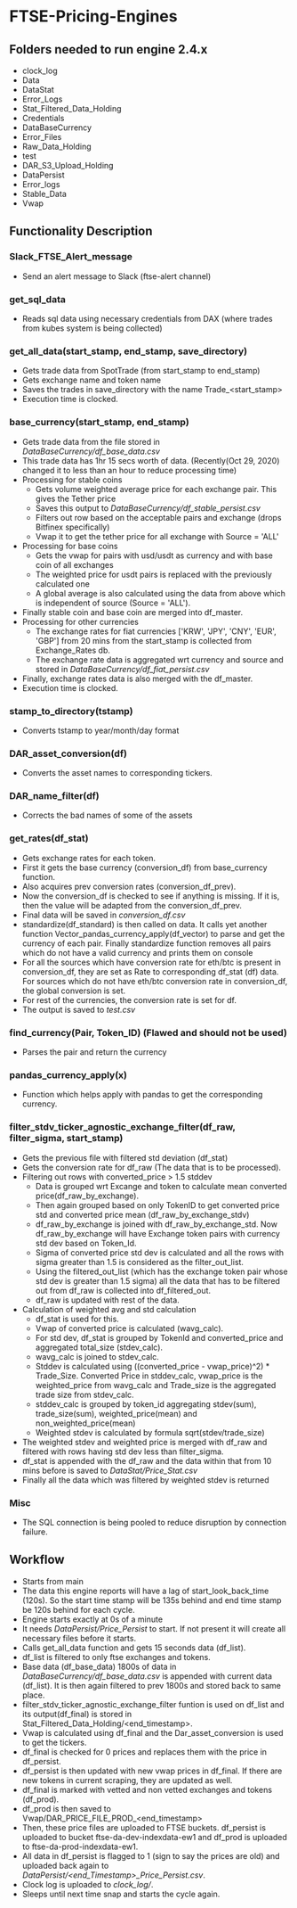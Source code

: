 # FTSE-Pricing-Engines

## Folders needed to run engine 2.4.x
* clock_log
* Data
* DataStat
* Error_Logs
* Stat_Filtered_Data_Holding
* Credentials
* DataBaseCurrency
* Error_Files
* Raw_Data_Holding
* test
* DAR_S3_Upload_Holding
* DataPersist
* Error_logs
* Stable_Data
* Vwap



## Functionality Description
### Slack_FTSE_Alert_message
* Send an alert message to Slack (ftse-alert channel)

### get_sql_data
* Reads sql data using necessary credentials from DAX (where trades from kubes system is being collected)

### get_all_data(start_stamp, end_stamp, save_directory)
* Gets trade data from SpotTrade (from start_stamp to end_stamp)
* Gets exchange name and token name
* Saves the trades in save_directory with the name Trade_<start_stamp>
* Execution time is clocked.

### base_currency(start_stamp, end_stamp)
* Gets trade data from the file stored in <i>DataBaseCurrency/df_base_data.csv </i>
* This trade data has 1hr 15 secs worth of data. (Recently(Oct 29, 2020) changed it to less than an hour to reduce processing time)
* Processing for stable coins
  * Gets volume weighted average price for each exchange pair. This gives the Tether price 
  * Saves this output to <i>DataBaseCurrency/df_stable_persist.csv </i>
  * Filters out row based on the acceptable pairs and exchange (drops Bitfinex specifically)
  * Vwap it to get the tether price for all exchange with Source = 'ALL'
* Processing for base coins
  * Gets the vwap for pairs with usd/usdt as currency and with base coin of all exchanges
  * The weighted price for usdt pairs is replaced with the previously calculated one
  * A global average is also calculated using the data from above which is independent of source (Source = 'ALL').
* Finally stable coin and base coin are merged into df_master.
* Processing for other currencies
  * The exchange rates for fiat currencies ['KRW', 'JPY', 'CNY', 'EUR', 'GBP'] from 20 mins from the start_stamp is collected from Exchange_Rates db.
  * The exchange rate data is aggregated wrt currency and source and stored in <i>DataBaseCurrency/df_fiat_persist.csv </i>
* Finally, exchange rates data is also merged with the df_master.
* Execution time is clocked.

### stamp_to_directory(tstamp)
* Converts tstamp to year/month/day format

### DAR_asset_conversion(df)
* Converts the asset names to corresponding tickers.

### DAR_name_filter(df)
* Corrects the bad names of some of the assets

### get_rates(df_stat)
* Gets exchange rates for each token.
* First it gets the base currency (conversion_df) from base_currency function.
* Also acquires prev conversion rates (conversion_df_prev).
* Now the conversion_df is checked to see if anything is missing. If it is, then the value will be adapted from the conversion_df_prev.
* Final data will be saved in <i> conversion_df.csv </i>
* standardize(df_standard) is then called on data. It calls yet another function Vector_pandas_currency_apply(df_vector) to parse and get the currency of each pair. Finally standardize function removes all pairs which do not have a valid currency and prints them on console
* For all the sources which have conversion rate for eth/btc is present in conversion_df, they are set as Rate to corresponding df_stat (df) data. For sources which do not have eth/btc conversion rate in conversion_df, the global conversion is set.
* For rest of the currencies, the conversion rate is set for df.
* The output is saved to <i> test.csv </i>

### find_currency(Pair, Token_ID) (Flawed and should not be used)
* Parses the pair and return the currency

### pandas_currency_apply(x) 
* Function which helps apply with pandas to get the corresponding currency.

### filter_stdv_ticker_agnostic_exchange_filter(df_raw, filter_sigma, start_stamp)
* Gets the previous file with filtered std deviation (df_stat)
* Gets the conversion rate for df_raw (The data that is to be processed).
* Filtering out rows with converted_price > 1.5 stddev
  * Data is grouped wrt Excange and token to calculate mean converted price(df_raw_by_exchange).
  * Then again grouped based on only TokenID to get converted price std and converted price mean (df_raw_by_exchange_stdv)
  * df_raw_by_exchange is joined with df_raw_by_exchange_std. Now df_raw_by_exchange will have Exchange token pairs with currency std dev based on Token_Id.
  * Sigma of converted price std dev is calculated and all the rows with sigma greater than 1.5 is considered as the filter_out_list.
  * Using the filtered_out_list (which has the exchange token pair whose std dev is greater than 1.5 sigma) all the data that has to be filtered out from df_raw is collected into df_filtered_out.
  * df_raw is updated with rest of the data.
* Calculation of weighted avg and std calculation
  * df_stat is used for this.
  * Vwap of converted price is calculated (wavg_calc).
  * For std dev, df_stat is grouped by TokenId and converted_price and aggregated total_size (stdev_calc).
  * wavg_calc is joined to stdev_calc.
  * Stddev is calculated using ((converted_price - vwap_price)^2) * Trade_Size. Converted Price in stddev_calc, vwap_price is the weighted_price from wavg_calc and Trade_size is the aggregated trade size from stdev_calc.
  * stddev_calc is grouped by token_id aggregating stdev(sum), trade_size(sum), weighted_price(mean) and non_weighted_price(mean)
  * Weighted stdev is calculated by formula sqrt(stdev/trade_size)
* The weighted stdev and weighted price is merged with df_raw and filtered with rows having std dev less than filter_sigma.
* df_stat is appended with the df_raw and the data within that from 10 mins before is saved to <i>DataStat/Price_Stat.csv</i>
* Finally all the data which was filtered by weighted stdev is returned
  
### Misc
* The SQL connection is being pooled to reduce disruption by connection failure.

## Workflow
* Starts from main
* The data this engine reports will have a lag of start_look_back_time (120s). So the start time stamp will be 135s behind and end time stamp be 120s behind for each cycle.
* Engine starts exactly at 0s of a minute
* It needs <i>DataPersist/Price_Persist</i> to start. If not present it will create all necessary files before it starts.
* Calls get_all_data function and gets 15 seconds data (df_list).
* df_list is filtered to only ftse exchanges and tokens.
* Base data (df_base_data) 1800s of data in <i>DataBaseCurrency/df_base_data.csv</i> is appended with current data (df_list). It is then again filtered to prev 1800s and stored back to same place.
* filter_stdv_ticker_agnostic_exchange_filter funtion is used on df_list and its output(df_final) is stored in Stat_Filtered_Data_Holding/<end_timestamp>.
* Vwap is calculated using df_final and the Dar_asset_conversion is used to get the tickers.
* df_final is checked for 0 prices and replaces them with the price in df_persist.
* df_persist is then updated with new vwap prices in df_final. If there are new tokens in current scraping, they are updated as well.
* df_final is marked with vetted and non vetted exchanges and tokens (df_prod). 
* df_prod is then saved to Vwap/DAR_PRICE_FILE_PROD_<end_timestamp>
* Then, these price files are uploaded to FTSE buckets. df_persist is uploaded to bucket ftse-da-dev-indexdata-ew1 and df_prod is uploaded to ftse-da-prod-indexdata-ew1.
* All data in df_persist is flagged to 1 (sign to say the prices are old) and uploaded back again to <i>DataPersist/<end_Timestamp>_Price_Persist.csv</i>.
* Clock log is uploaded to <i>clock_log/</i>.
* Sleeps until next time snap and starts the cycle again.
